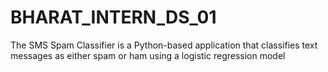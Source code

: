 # BHARAT_INTERN_DS_01
The SMS Spam Classifier is a Python-based application that classifies text messages as either spam or ham using a logistic regression model
